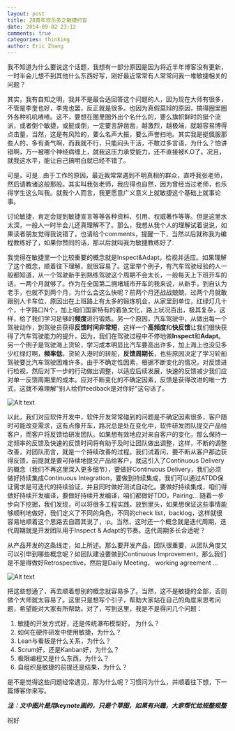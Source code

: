 ```yaml
---
layout: post
title: 2B青年欢乐多之敏捷扫盲
date: 2014-09-02 23:12
comments: true
categories: thinking
author: Eric Zhang
---
```


我不知道为什么要说这个话题，我想有一部分原因是因为将近半年博客没有更新，一时半会儿想不到其他什么东西好写，刚好最近常常有人常常问我一堆敏捷相关的问题？

其实，我有自知之明，我并不是最合适回答这个问题的人，因为现在大师有很多，不管是李奎也好，李鬼也罢，反正就是很多。也因为真假莫辩的原因，搞得圈里圈外各种叽叽喳喳。这不，要想在圈里圈外出个名什么的，要么旗帜鲜时的挺个流派，或者倒个敏捷，或挺或倒，一定要言辞凿凿，越激烈，越极端，就越容易博得点击量，当然，这是有风险的，要么名声大振，要么声誉扫地。其实我是挺偑服那些人的，多有勇气啊，而我就不行，只能闷头干活，不敢过多言语，为什么？怕讲错啊，万一被哪个神经病缠上，就我这压力承受能力，还不直接被K.O了。况且，就我这水平，能让自己搞明白就已经不错了。

可是，可是...由于工作的原因，最近我常常遇到不明真相的群众，直呼我张老师，然后请教诸这般那般。其实叫我张老师，我应得也自然，因为曾经当过老师，也乐得学生这么叫我。就我个人而言，我更愿意广义意义上就敏捷这个基础上就事论事。

讨论敏捷，肯定会提到敏捷宣言等等各种资料、引用、权威著作等等。但是这里水太深，一般人一时半会儿还真理解不了。那么，我想从我个人的理解试着说说，如果读者朋友觉得我说错了，也请给个comments，提醒一下，当然以后就称我为编程教练好了，如果你赞同的话，那以后就叫我为敏捷教练好了.

我觉得在敏捷里一个比较重要的概念就是Inspect&Adapt，检视并适应。如果理解了这个概念，顺着往下理解，就很容易了。这里举个例子，有汽车驾驶经验的人一般都知道，从一个驾驶新手到熟练驾驶这个周期不会太长，一般每天上下班开车的话，一两个月就够了。作为在全国第二拥堵城市开车的我来说，从新手，到自认为老手，也就不到两个月，为什么会这么快呢？前两个月还战战兢兢，过两个月就敢跟别人卡车位，原因出在上班路上有太多的锻炼机会，从家里到单位，红绿灯几十个，十字路口N个，加上咱们国家特有的着急文化，路上状况百出，极其复杂，这样，给了我们学习足够的**频度**进行锻炼。另一个原因，汽车驾驶中，从做出每一个驾驶动作，到驾驶员获得**反馈时间非常短**，这样一个**高频度**和**快反馈**让我们很快获得了汽车驾驶能力的提升，因为，我们在驾驶过程中不停地做**Inspect**和**Adapt**。另一个例子是驾驶海上货轮，学习成本明显比汽车要高出许多，加上海上也没见多少红绿灯啊，**频率低**，货轮入港时的转舵，**反馈周期长**，也些原因决定了学习轮船驾驶要比汽车驾驶困难许多。由于不确定性因素，根据不断变化的情况，对反馈进行检视，然后对下一步的行动做出调整，以适应后续发展，快速的反馈减少我们应对单一反馈周期里的成本。应对不断变化的不确定因素，反馈是获得改进的唯一方式，这就不难理解"别人给你feedback是对你好"这句话了。

![Alt text](/images/2014-09-02-talk-about-agile/inspect_adapt_cycle.png "Inspect & Adapt")

以此，我们对应软件开发中，软件开发常常碰到的问题是不确定因素很多，客户随时可能改变需求，这有点像开车，路况总是处在变化中，软件研发团队提交产品给客户，而客户将反馈给研发团队。如果想有效地应对来自客户的变化，那么保持一定频率的反馈及快速的反馈时间将有助于及时让团队做出调整，这样，不断的调整改善，对团队而言，就是一个持续改善的过程。我们试着问，要不断从客户那边获得反馈，前提就是要可持续地提交产品给客户，就这引入了Continuous Delivery的概念（我们不再这里深入更多细节），要做好Continuous Delivery，我们必须做好持续集成Continuous Integration，要做到持续集成，我们可以通过ATDD保证需求是可迭代的持续验证，并且同时做好测试自动化。要做好持续集成，咱们得做好持续开发编译，要做好持续开发编译，咱们都做好TDD，Pairing... 随着一步步向下挖掘，我们发现，可以将很多工程实践，放到里头，如果想保证这些事情能够顺利地做好，我们定义了不同的角色，不同的check list，backlog，这样就很容易地顺着这个思路去自圆其说了，:p。当然，这时还一个概念就是迭代周期，迭代周期就是开发团队用于Inspect & Adapt的节奏。迭代周期多长合适呢？

从产品开发的这条线走，如上所述。那么要开发产品，团队很重要，从团队角度又可以引申到哪些概念呢？如团队建设要做到Continuous Improvement，那么我们是不是得做好Retrospective，然后是Daily Meeting， working agreement ...

![Alt text](/images/2014-09-02-talk-about-agile/concepts_links.png "Concepts Link")

把这些想通了，再去顺着想别的概念就容易多了。当然，这不是敏捷的全部，否则做个大师就太容易了。这里只是想写个引子，帮助大家站在自己的角度来思考问题，希望能对大家有所帮助。对了，写到这里，我是不是得问几个问题：

1. 敏捷的开发方式好，还是传统瀑布模型好， 为什么？
2. 如何在硬件研发中使用敏捷，为什么？
3. Lean与看板是什么关系，为什么？
4. Scrum好，还是Kanban好，为什么？
5. 极限编程又是什么东西，为什么？
6. 自组织是敏捷的前提还是结果，为什么？

是不是觉得这些问题经常遇见，那为什么呢？习惯问为什么，并顺着往下想，下一篇博客你来写。

***注：文中图片是用keynote画的，只是个草图，如果有兴趣，大家帮忙给规整规整***

祝好

